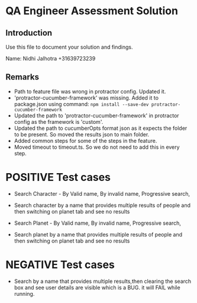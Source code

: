
# QA Engineer Assessment Solution

## Introduction

Use this file to document your solution and findings.

Name: Nidhi Jalhotra +31639723239

## Remarks

- Path to feature file was wrong in protractor config. Updated it.
- 'protractor-cucumber-framework' was missing. Added it to package.json using command:
``npm install --save-dev protractor-cucumber-framework``
- Updated the path to 'protractor-cucumber-framework' in protractor config as the framework is 'custom'.
- Updated the path to cucumberOpts format json as it expects the folder to be present.
So moved the results json to main folder.
- Added common steps for some of the steps in the feature.
- Moved timeout to timeout.ts. So we do not need to add this in every step.

# POSITIVE Test cases
- Search Character - By Valid name, By invalid name, Progressive search, 
- Search character by a name that provides multiple results of people and then switching on planet tab and see no results

- Search Planet - By Valid name, By invalid name, Progressive search, 
- Search planet by a name that provides multiple results of people and then switching on planet tab and see no results

# NEGATIVE Test cases
-  Search by a name that provides multiple results,then clearing the search box and see user details are visible which is a BUG. it will FAIL while running.
